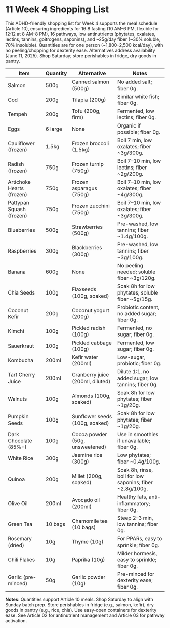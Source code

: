 # 11 Week 4 Shopping List

This ADHD-friendly shopping list for Week 4 supports the meal schedule (Article 10), ensuring ingredients for 16:8 fasting (10 AM–6 PM, flexible for 12:12 at 8 AM–8 PM), 16 pathways, low antinutrients (phytates, oxalates, lectins, tannins, goitrogens, saponins), and ~25g/day fiber (~30% soluble, 70% insoluble). Quantities are for one person (~1,800–2,500 kcal/day), with no peeling/chopping for dexterity ease. Alternatives address availability (June 11, 2025). Shop Saturday; store perishables in fridge, dry goods in pantry.

| **Item**                     | **Quantity** | **Alternative**                     | **Notes**                                   |
|------------------------------|--------------|-------------------------------------|---------------------------------------------|
| Salmon                       | 500g         | Canned salmon (500g)               | No added salt; fiber 0g.                   |
| Cod                          | 200g         | Tilapia (200g)                     | Similar white fish; fiber 0g.              |
| Tempeh                       | 200g         | Tofu (200g, firm)                  | Fermented, low lectins; fiber 0g.          |
| Eggs                         | 6 large      | None                               | Organic if possible; fiber 0g.             |
| Cauliflower (frozen)         | 1.5kg        | Frozen broccoli (1.5kg)            | Boil 7 min, low oxalates; fiber ~3g/300g.  |
| Radish (frozen)              | 750g         | Frozen turnip (750g)               | Boil 7–10 min, low lectins; fiber ~2g/200g. |
| Artichoke Hearts (frozen)    | 750g         | Frozen asparagus (750g)            | Boil 7–10 min, low oxalates; fiber ~4g/300g. |
| Pattypan Squash (frozen)     | 750g         | Frozen zucchini (750g)             | Boil 7–10 min, low oxalates; fiber ~3g/300g. |
| Blueberries                  | 500g         | Strawberries (500g)                | Pre-washed, low tannins; fiber ~1.4g/100g. |
| Raspberries                  | 300g         | Blackberries (300g)                | Pre-washed, low tannins; fiber ~3g/100g.   |
| Banana                       | 600g         | None                               | No peeling needed; soluble fiber ~3g/120g. |
| Chia Seeds                   | 100g         | Flaxseeds (100g, soaked)           | Soak 8h for low phytates; soluble fiber ~5g/15g. |
| Coconut Kefir                | 200g         | Coconut yogurt (200g)              | Probiotic content, no added sugar; fiber 0g. |
| Kimchi                       | 100g         | Pickled radish (100g)              | Fermented, no sugar; fiber 0g.             |
| Sauerkraut                   | 100g         | Pickled cabbage (100g)             | Fermented, low sugar; fiber 0g.            |
| Kombucha                     | 200ml        | Kefir water (200ml)                | Low-sugar, probiotic; fiber 0g.            |
| Tart Cherry Juice            | 200ml        | Cranberry juice (200ml, diluted)   | Dilute 1:1, no added sugar, low tannins; fiber 0g. |
| Walnuts                      | 100g         | Almonds (100g, soaked)             | Soak 8h for low phytates; fiber ~1g/20g.   |
| Pumpkin Seeds                | 100g         | Sunflower seeds (100g, soaked)     | Soak 8h for low phytates; fiber ~1g/20g.   |
| Dark Chocolate (85%+)        | 100g         | Cocoa powder (50g, unsweetened)    | Use in smoothies if unavailable; fiber 0g. |
| White Rice                   | 300g         | Jasmine rice (300g)                | Low phytates; fiber ~0.4g/100g.            |
| Quinoa                       | 200g         | Millet (200g, soaked)              | Soak 8h, rinse, boil for low saponins; fiber ~2.8g/100g. |
| Olive Oil                    | 200ml        | Avocado oil (200ml)                | Healthy fats, anti-inflammatory; fiber 0g. |
| Green Tea                    | 10 bags      | Chamomile tea (10 bags)            | Steep 2–3 min, low tannins; fiber 0g.      |
| Rosemary (dried)             | 10g          | Thyme (10g)                        | For PPARs, easy to sprinkle; fiber 0g.     |
| Chili Flakes                 | 10g          | Paprika (10g)                      | Milder hormesis, easy to sprinkle; fiber 0g. |
| Garlic (pre-minced)          | 50g          | Garlic powder (10g)                | Pre-minced for dexterity ease; fiber 0g.   |

**Notes**: Quantities support Article 10 meals. Shop Saturday to align with Sunday batch prep. Store perishables in fridge (e.g., salmon, kefir), dry goods in pantry (e.g., rice, chia). Use easy-open containers for dexterity ease. See Article 02 for antinutrient management and Article 03 for pathway activation.